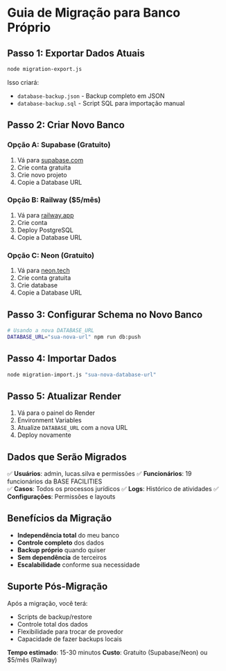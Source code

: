 # Guia de Migração para Banco Próprio

## Passo 1: Exportar Dados Atuais

```bash
node migration-export.js
```

Isso criará:
- `database-backup.json` - Backup completo em JSON
- `database-backup.sql` - Script SQL para importação manual

## Passo 2: Criar Novo Banco

### Opção A: Supabase (Gratuito)
1. Vá para [supabase.com](https://supabase.com)
2. Crie conta gratuita
3. Crie novo projeto
4. Copie a Database URL

### Opção B: Railway ($5/mês)
1. Vá para [railway.app](https://railway.app)
2. Crie conta
3. Deploy PostgreSQL
4. Copie a Database URL

### Opção C: Neon (Gratuito)
1. Vá para [neon.tech](https://neon.tech)
2. Crie conta gratuita
3. Crie database
4. Copie a Database URL

## Passo 3: Configurar Schema no Novo Banco

```bash
# Usando a nova DATABASE_URL
DATABASE_URL="sua-nova-url" npm run db:push
```

## Passo 4: Importar Dados

```bash
node migration-import.js "sua-nova-database-url"
```

## Passo 5: Atualizar Render

1. Vá para o painel do Render
2. Environment Variables
3. Atualize `DATABASE_URL` com a nova URL
4. Deploy novamente

## Dados que Serão Migrados

✅ **Usuários**: admin, lucas.silva e permissões
✅ **Funcionários**: 19 funcionários da BASE FACILITIES  
✅ **Casos**: Todos os processos jurídicos
✅ **Logs**: Histórico de atividades
✅ **Configurações**: Permissões e layouts

## Benefícios da Migração

- **Independência total** do meu banco
- **Controle completo** dos dados
- **Backup próprio** quando quiser
- **Sem dependência** de terceiros
- **Escalabilidade** conforme sua necessidade

## Suporte Pós-Migração

Após a migração, você terá:
- Scripts de backup/restore
- Controle total dos dados
- Flexibilidade para trocar de provedor
- Capacidade de fazer backups locais

**Tempo estimado**: 15-30 minutos
**Custo**: Gratuito (Supabase/Neon) ou $5/mês (Railway)